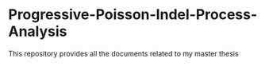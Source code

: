 # Progressive-Poisson-Indel-Process-Analysis
This repository provides all the documents related to my master thesis
